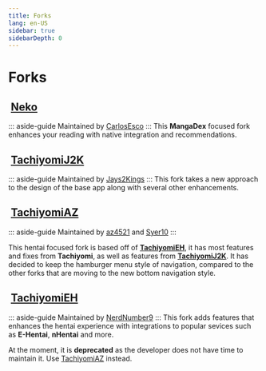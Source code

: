```yaml
---
title: Forks
lang: en-US
sidebar: true
sidebarDepth: 0
---
```


# Forks

## <img class="headerLogo" :src="$withBase('/forks/Neko/img/logo.png')"> [Neko](/forks/Neko)
::: aside-guide
Maintained by [CarlosEsco](https://github.com/CarlosEsco)
:::
This **MangaDex** focused fork enhances your reading with native integration and recommendations.

## <img class="headerLogo" :src="$withBase('/forks/TachiyomiJ2K/img/logo.png')"> [TachiyomiJ2K](/forks/TachiyomiJ2K)
::: aside-guide
Maintained by [Jays2Kings](https://github.com/Jays2Kings)
:::
This fork takes a new approach to the design of the base app along with several other enhancements.

## <img class="headerLogo" :src="$withBase('/forks/TachiyomiAZ/img/logo.png')"> [TachiyomiAZ](/forks/TachiyomiAZ)
::: aside-guide
Maintained by [az4521](https://github.com/az4521) and [Syer10](https://github.com/jobobby04)
:::

This hentai focused fork is based off of **[TachiyomiEH](/forks/TachiyomiEH)**, it has most features and fixes from **Tachiyomi**, as well as features from **[TachiyomiJ2K](/forks/TachiyomiJ2K)**. It has decided to keep the hamburger menu style of navigation, compared to the other forks that are moving to the new bottom navigation style.

## <img class="headerLogo" :src="$withBase('/forks/TachiyomiEH/img/logo.png')"> [TachiyomiEH](/forks/TachiyomiEH) <Badge text="Deprecated" type="error" vertical="middle" />
::: aside-guide
Maintained by [NerdNumber9](https://github.com/NerdNumber9)
:::
This fork adds features that enhances the hentai experience with integrations to popular sevices such as **E-Hentai**, **nHentai** and more.

At the moment, it is **deprecated** as the developer does not have time to maintain it. Use [TachiyomiAZ](/forks/TachiyomiAZ) instead.
